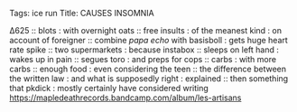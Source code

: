 Tags: ice run
Title: CAUSES INSOMNIA
  
∆625 :: blots : with overnight oats :: free insults : of the meanest kind : on account of foreigner :: combine _papa echo_ with basisboll : gets huge heart rate spike :: two supermarkets : because instabox :: sleeps on left hand : wakes up in pain :: segues toro : and preps for cops :: carbs : with more carbs :: enough food : even considering the teen :: the difference between the written law : and what is supposedly right : explained :: then something that pkdick : mostly certainly have considered writing
<https://mapledeathrecords.bandcamp.com/album/les-artisans>  

